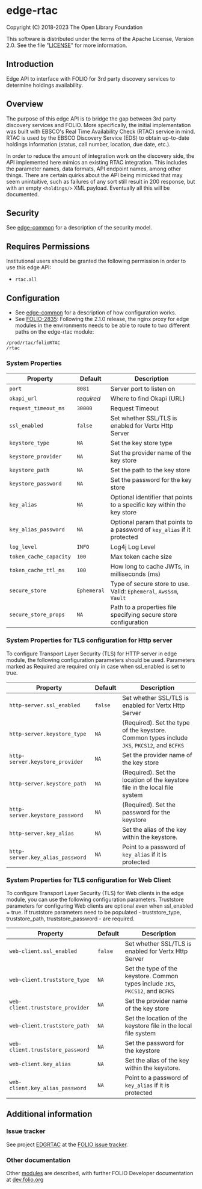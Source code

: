 # edge-rtac

Copyright (C) 2018-2023 The Open Library Foundation

This software is distributed under the terms of the Apache License,
Version 2.0. See the file "[LICENSE](LICENSE)" for more information.

## Introduction

Edge API to interface with FOLIO for 3rd party discovery services to determine holdings availability.

## Overview

The purpose of this edge API is to bridge the gap between 3rd party discovery services and FOLIO.  More specifically, the initial implementation was built with EBSCO's Real Time Availability Check (RTAC) service in mind.  RTAC is used by the EBSCO Discovery Service (EDS) to obtain up-to-date holdings information (status, call number, location, due date, etc.).

In order to reduce the amount of integration work on the discovery side, the API implemented here mimics an existing RTAC integration.  This includes the parameter names, data formats, API endpoint names, among other things.  There are certain quirks about the API being mimicked that may seem unintuitive, such as failures of any sort still result in 200 response, but with an empty `<holdings/>` XML payload.  Eventually all this will be documented.

## Security

See [edge-common](https://github.com/folio-org/edge-common) for a description of the security model.

## Requires Permissions

Institutional users should be granted the following permission in order to use this edge API:
- `rtac.all`

## Configuration

* See [edge-common](https://github.com/folio-org/edge-common) for a description of how configuration works.
* See [FOLIO-2835](https://issues.folio.org/browse/FOLIO-2835): Following the 2.1.0 release, the nginx proxy for edge modules in the environments needs to be able to route to two different paths on the edge-rtac module:
```
/prod/rtac/folioRTAC
/rtac
```

### System Properties

| Property               | Default     | Description                                                             |
|------------------------|-------------|-------------------------------------------------------------------------|
| `port`                 | `8081`      | Server port to listen on                                                |
| `okapi_url`            | *required*  | Where to find Okapi (URL)                                               |
| `request_timeout_ms`   | `30000`     | Request Timeout                                                         |
| `ssl_enabled`          | `false`     | Set whether SSL/TLS is enabled for Vertx Http Server                    |
| `keystore_type`        | `NA`        | Set the key store type                                                  |
| `keystore_provider`    | `NA`        | Set the provider name of the key store                                  |
| `keystore_path`        | `NA`        | Set the path to the key store                                           |
| `keystore_password`    | `NA`        | Set the password for the key store                                      |
| `key_alias`            | `NA`        | Optional identifier that points to a specific key within the key store  |
| `key_alias_password`   | `NA`        | Optional param that points to a password of `key_alias` if it protected |
| `log_level`            | `INFO`      | Log4j Log Level                                                         |
| `token_cache_capacity` | `100`       | Max token cache size                                                    |
| `token_cache_ttl_ms`   | `100`       | How long to cache JWTs, in milliseconds (ms)                            |
| `secure_store`         | `Ephemeral` | Type of secure store to use.  Valid: `Ephemeral`, `AwsSsm`, `Vault`     |
| `secure_store_props`   | `NA`        | Path to a properties file specifying secure store configuration         |

### System Properties for TLS configuration for Http server
To configure Transport Layer Security (TLS) for HTTP server in edge module, the following configuration parameters should be used.
Parameters marked as Required are required only in case when ssl_enabled is set to true.

| Property                          | Default           | Description                                                                                 |
|-----------------------------------|-------------------|---------------------------------------------------------------------------------------------|
| `http-server.ssl_enabled`         | `false`           | Set whether SSL/TLS is enabled for Vertx Http Server                                        |
| `http-server.keystore_type`       | `NA`              | (Required). Set the type of the keystore. Common types include `JKS`, `PKCS12`, and `BCFKS` |
| `http-server.keystore_provider`   | `NA`              | Set the provider name of the key store                                                      |
| `http-server.keystore_path`       | `NA`              | (Required). Set the location of the keystore file in the local file system                  |
| `http-server.keystore_password`   | `NA`              | (Required). Set the password for the keystore                                               |
| `http-server.key_alias`           | `NA`              | Set the alias of the key within the keystore.                                               |
| `http-server.key_alias_password`  | `NA`              | Point to a password of `key_alias` if it is protected                                       |

### System Properties for TLS configuration for Web Client
To configure Transport Layer Security (TLS) for Web clients in the edge module, you can use the following configuration parameters.
Truststore parameters for configuring Web clients are optional even when ssl_enabled = true.
If truststore parameters need to be populated - truststore_type, truststore_path, truststore_password - are required.

| Property                          | Default           | Description                                                                     |
|-----------------------------------|-------------------|---------------------------------------------------------------------------------|
| `web-client.ssl_enabled`          | `false`           | Set whether SSL/TLS is enabled for Vertx Http Server                            |
| `web-client.truststore_type`      | `NA`              | Set the type of the keystore. Common types include `JKS`, `PKCS12`, and `BCFKS` |
| `web-client.truststore_provider`  | `NA`              | Set the provider name of the key store                                          |
| `web-client.truststore_path`      | `NA`              | Set the location of the keystore file in the local file system                  |
| `web-client.truststore_password`  | `NA`              | Set the password for the keystore                                               |
| `web-client.key_alias`            | `NA`              | Set the alias of the key within the keystore.                                   |
| `web-client.key_alias_password`   | `NA`              | Point to a password of `key_alias` if it is protected                           |


## Additional information

### Issue tracker

See project [EDGRTAC](https://issues.folio.org/browse/EDGRTAC)
at the [FOLIO issue tracker](https://dev.folio.org/guidelines/issue-tracker).

### Other documentation

Other [modules](https://dev.folio.org/source-code/#server-side) are described,
with further FOLIO Developer documentation at [dev.folio.org](https://dev.folio.org/)

